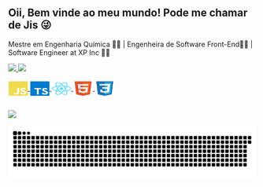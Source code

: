 ## Oii, Bem vinde ao meu mundo! Pode me chamar de Jis 😜
 Mestre em Engenharia Química 👩‍🎓        |      Engenheira de Software Front-End👩‍💻 | Software Engineer at XP Inc 👩‍💼
 <div>
  <a href="https://github.com/Jislanes">
  <img height="150em" src="https://github-readme-stats.vercel.app/api?username=Jislanes&show_icons=true&theme=jolly&include_all_commits=true&count_private=true"/>
  <img height="150em" src="https://github-readme-stats.vercel.app/api/top-langs/?username=Jislanes&layout=compact&langs_count=7&theme=jolly"/>
</div>
<div style="display: inline_block"><br>
  <img align="center" alt="Jis-Js" height="30" width="40" src="https://raw.githubusercontent.com/devicons/devicon/master/icons/javascript/javascript-plain.svg">
  <img align="center" alt="Jis-Ts" height="30" width="40" src="https://raw.githubusercontent.com/devicons/devicon/master/icons/typescript/typescript-plain.svg">
  <img align="center" alt="Jis-React" height="30" width="40" src="https://raw.githubusercontent.com/devicons/devicon/master/icons/react/react-original.svg">
  <img align="center" alt="Jis-HTML" height="30" width="40" src="https://raw.githubusercontent.com/devicons/devicon/master/icons/html5/html5-original.svg">
  <img align="center" alt="Jis-CSS" height="30" width="40" src="https://raw.githubusercontent.com/devicons/devicon/master/icons/css3/css3-original.svg">
</div>
  
  ##
 
<div> 
   <a href="https://www.linkedin.com/in/jislane-santana-03a878146/" target="_blank"><img src="https://img.shields.io/badge/-LinkedIn-%230077B5?style=for-the-badge&logo=linkedin&logoColor=white" target="_blank"></a> 
 
  ![Snake animation](https://github.com/Jislanes/Jislanes/blob/output/github-contribution-grid-snake.svg)
 
</div>

